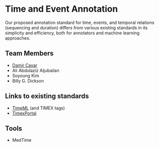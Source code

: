 # Time and Event Annotation

Our proposed annotation standard for time, events, and temporal relations (sequencing and duration) differs from various existing standards in its simplicity and efficiency, both for annotators and machine learning approaches.


## Team Members

- [Damir Cavar](https://www.linkedin.com/in/damircavar/)
- Ali Abdulaziz Aljubailan
- Soyoung Kim
- Billy G. Dickson


## Links to existing standards

- [TimeML](https://en.wikipedia.org/wiki/TimeML) (and TIMEX tags)
- [TimexPortal](http://timexportal.wikidot.com/start)


## Tools

- MedTime


